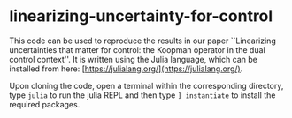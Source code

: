 # linearizing-uncertainty-for-control
This code can be used to reproduce the results in our paper ``Linearizing uncertainties that matter for control: the Koopman operator in the dual control context''. It is written using the Julia language, which can be installed from here: [https://julialang.org/](https://julialang.org/).

Upon cloning the code, open a terminal within the corresponding directory, type ```julia``` to run the julia REPL and then type ```] instantiate``` to install the required packages.
